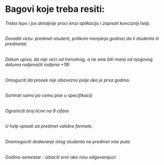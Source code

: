 # Bagovi koje treba resiti:

###### Treba lepo i jos detaljnije proci kroz aplikaciju i zapisati koncizniji help.
###### Doraditi vezu: predmet-student, prilikom menjanja godine( da li studenta ili predmeta)
###### Datum upisa, da nije veci od trenutnog, a ne sme biti manji od njegovog datuma rodjena(ili rodjena +18)
###### Omoguciti da prosek nije obavezno polje ako je prva godina.
###### Sortirati samo po cemu pise u specifikaciji
###### Ograniciti broj licne na 9 cifara
###### U help opisati za predmet validne formate.
###### Onemoguciti dodavanje istog studenta na predmet vise puta.
###### Godina-semestar : izbaciti eror ako nisu odgovarajuci



